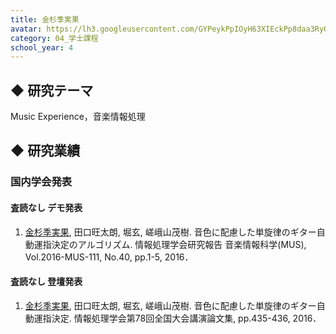 ```yaml
---
title: 金杉季実果
avatar: https://lh3.googleusercontent.com/GYPeykPpIOyH63XIEckPp8daa3RyQJ3a_LFmjBFg6o9F8u2m1RtM9eTOdhH76zIRalIaho4fNX5ISSzA0GM88kI-_4nok5AB8_SmWyrXNzZraSLXDpp2IppA4lha1DMDonIeHVjTUkytFs8sAqW2gsljZ6EYPJB6aVYc3-iCoxTHzILXVDCfVf67HLaIoEl7jC7GgSAGw5PRtvitW0djpZrPhwBK6a9ffe2fxIUJK2uboiyfehoRi1tKTer-tB4jd3iUI_JBk5Nvx1IU_gLQ6Zt3T_fIVsRygN7u1aTTtp25632uWnR9BHt8yyqlXeonFZOuNEVjc_UWrwIDXviajjqubBxL8DZbd20BX8eBIxL6HBzu0iEM_yFOEaWIw8lUJwqBIUXzHwbK6HR4p1L_J_iOH6A-dswmzp4UWytK_XTmmEHzgwyi_Yq623cPEDNyNi7apoP5k9NBzWRnrzk8xC3SJq2Runfj7RZ3E8tf91V3FJzm-33Y6BgYFGDtgFqPmo7GmjvqNh1VGqK_FN6E6UYomvwTN_Z-WplLDq1stpB9pX_e95GXgfZucK6T9kwYCFRIBjzgTv6Rt5Z_KJnZl_D3aO0zq3NOTTKGMUj3S2YQgbK4yJuRrQ=p-s300
category: 04_学士課程
school_year: 4
---
```


## ◆ 研究テーマ
Music Experience，音楽情報処理

## ◆ 研究業績
### 国内学会発表
#### 査読なし デモ発表
1. <u>金杉季実果</u>, 田口旺太朗, 堀玄, 嵯峨山茂樹. 音色に配慮した単旋律のギター自動運指決定のアルゴリズム. 情報処理学会研究報告 音楽情報科学(MUS), Vol.2016-MUS-111, No.40, pp.1-5, 2016．

#### 査読なし 登壇発表
1. <u>金杉季実果</u>, 田口旺太朗, 堀玄, 嵯峨山茂樹. 音色に配慮した単旋律のギター自動運指決定. 情報処理学会第78回全国大会講演論文集, pp.435-436, 2016．
